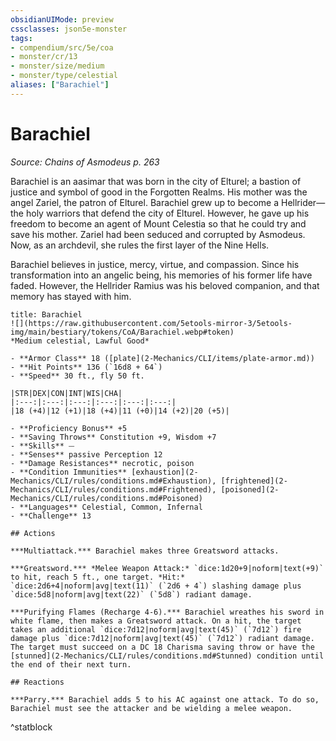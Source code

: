 ```yaml
---
obsidianUIMode: preview
cssclasses: json5e-monster
tags:
- compendium/src/5e/coa
- monster/cr/13
- monster/size/medium
- monster/type/celestial
aliases: ["Barachiel"]
---
```

# Barachiel
*Source: Chains of Asmodeus p. 263*  

Barachiel is an aasimar that was born in the city of Elturel; a bastion of justice and symbol of good in the Forgotten Realms. His mother was the angel Zariel, the patron of Elturel. Barachiel grew up to become a Hellrider—the holy warriors that defend the city of Elturel. However, he gave up his freedom to become an agent of Mount Celestia so that he could try and save his mother. Zariel had been seduced and corrupted by Asmodeus. Now, as an archdevil, she rules the first layer of the Nine Hells.

Barachiel believes in justice, mercy, virtue, and compassion. Since his transformation into an angelic being, his memories of his former life have faded. However, the Hellrider Ramius was his beloved companion, and that memory has stayed with him.

```ad-statblock
title: Barachiel
![](https://raw.githubusercontent.com/5etools-mirror-3/5etools-img/main/bestiary/tokens/CoA/Barachiel.webp#token)
*Medium celestial, Lawful Good*

- **Armor Class** 18 ([plate](2-Mechanics/CLI/items/plate-armor.md))
- **Hit Points** 136 (`16d8 + 64`)
- **Speed** 30 ft., fly 50 ft.

|STR|DEX|CON|INT|WIS|CHA|
|:---:|:---:|:---:|:---:|:---:|:---:|
|18 (+4)|12 (+1)|18 (+4)|11 (+0)|14 (+2)|20 (+5)|

- **Proficiency Bonus** +5
- **Saving Throws** Constitution +9, Wisdom +7
- **Skills** ⏤
- **Senses** passive Perception 12
- **Damage Resistances** necrotic, poison
- **Condition Immunities** [exhaustion](2-Mechanics/CLI/rules/conditions.md#Exhaustion), [frightened](2-Mechanics/CLI/rules/conditions.md#Frightened), [poisoned](2-Mechanics/CLI/rules/conditions.md#Poisoned)
- **Languages** Celestial, Common, Infernal
- **Challenge** 13

## Actions

***Multiattack.*** Barachiel makes three Greatsword attacks.

***Greatsword.*** *Melee Weapon Attack:* `dice:1d20+9|noform|text(+9)` to hit, reach 5 ft., one target. *Hit:* `dice:2d6+4|noform|avg|text(11)` (`2d6 + 4`) slashing damage plus `dice:5d8|noform|avg|text(22)` (`5d8`) radiant damage.

***Purifying Flames (Recharge 4-6).*** Barachiel wreathes his sword in white flame, then makes a Greatsword attack. On a hit, the target takes an additional `dice:7d12|noform|avg|text(45)` (`7d12`) fire damage plus `dice:7d12|noform|avg|text(45)` (`7d12`) radiant damage. The target must succeed on a DC 18 Charisma saving throw or have the [stunned](2-Mechanics/CLI/rules/conditions.md#Stunned) condition until the end of their next turn.

## Reactions

***Parry.*** Barachiel adds 5 to his AC against one attack. To do so, Barachiel must see the attacker and be wielding a melee weapon.
```
^statblock